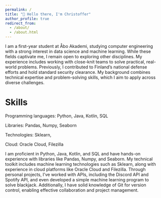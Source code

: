 ```yaml
---
permalink: /
title: "👋 Hello there, I'm Christoffer"
author_profile: true
redirect_from: 
  - /about/
  - /about.html
---
```


I am a first-year student at Åbo Akademi, studying computer engineering with a strong interest in data science and machine learning. While these fields captivate me, I remain open to exploring other disciplines. My experience includes working with close-knit teams to solve practical, real-world problems. Previously, I contributed to Finland’s national defense efforts and hold standard security clearance. My background combines technical expertise and problem-solving skills, which I aim to apply across diverse challenges.

Skills
======
Programming languages: Python, Java, Kotlin, SQL

Libraries: Pandas, Numpy, Seaborn

Technologies: Sklearn, 

Cloud: Oracle Cloud, Filezilla


I am proficient in Python, Java, Kotlin, and SQL and have hands-on experience with libraries like Pandas, Numpy, and Seaborn. My technical toolkit includes machine learning technologies such as Sklearn, along with experience in cloud platforms like Oracle Cloud and Filezilla. Through personal projects, I’ve worked with APIs, including the Discord API and Spotify API, and even developed a simple machine learning program to solve blackjack. Additionally, I have solid knowledge of Git for version control, enabling effective collaboration and project management.
